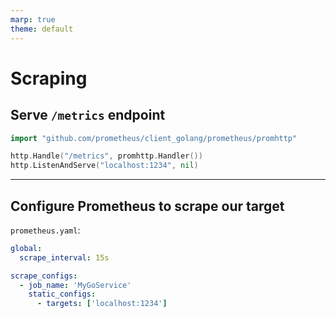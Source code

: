 ```yaml
---
marp: true
theme: default
---
```


# Scraping

## Serve `/metrics` endpoint

```go
import "github.com/prometheus/client_golang/prometheus/promhttp"

http.Handle("/metrics", promhttp.Handler())
http.ListenAndServe("localhost:1234", nil)
```

---

## Configure Prometheus to scrape our target

`prometheus.yaml`:

```yaml
global:
  scrape_interval: 15s

scrape_configs:
  - job_name: 'MyGoService'
    static_configs:
      - targets: ['localhost:1234']
```
